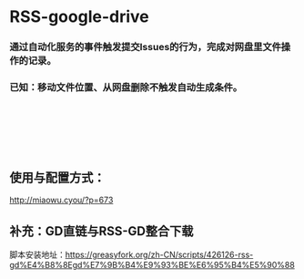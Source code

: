 # RSS-google-drive

### 通过自动化服务的事件触发提交Issues的行为，完成对网盘里文件操作的记录。
### 已知：移动文件位置、从网盘删除不触发自动生成条件。


<br><br><br><br><br>
## 使用与配置方式：
http://miaowu.cyou/?p=673

## 补充：GD直链与RSS-GD整合下载
脚本安装地址：https://greasyfork.org/zh-CN/scripts/426126-rss-gd%E4%B8%8Egd%E7%9B%B4%E9%93%BE%E6%95%B4%E5%90%88
